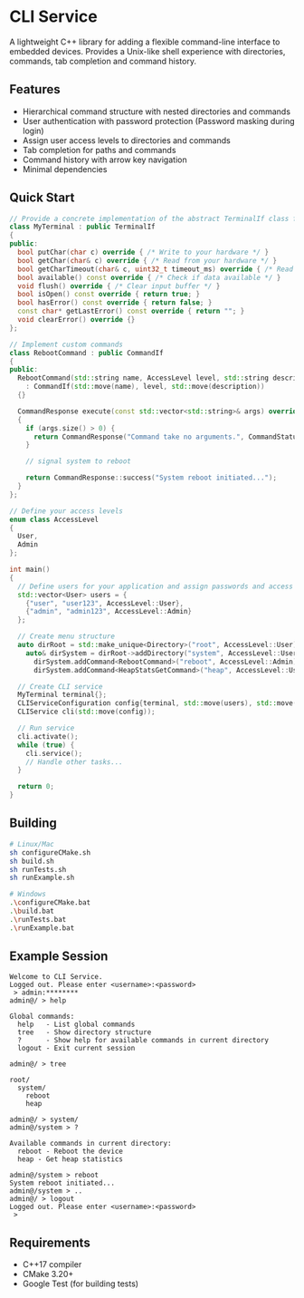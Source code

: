 # CLI Service

A lightweight C++ library for adding a flexible command-line interface to embedded devices. Provides a Unix-like shell experience with directories, commands, tab completion and command history.

## Features
- Hierarchical command structure with nested directories and commands
- User authentication with password protection (Password masking during login)
- Assign user access levels to directories and commands
- Tab completion for paths and commands
- Command history with arrow key navigation
- Minimal dependencies

## Quick Start
```cpp
// Provide a concrete implementation of the abstract TerminalIf class for your platform
class MyTerminal : public TerminalIf
{
public:
  bool putChar(char c) override { /* Write to your hardware */ }
  bool getChar(char& c) override { /* Read from your hardware */ }
  bool getCharTimeout(char& c, uint32_t timeout_ms) override { /* Read with timeout */ }
  bool available() const override { /* Check if data available */ }
  void flush() override { /* Clear input buffer */ }
  bool isOpen() const override { return true; }
  bool hasError() const override { return false; }
  const char* getLastError() const override { return ""; }
  void clearError() override {}
};

// Implement custom commands
class RebootCommand : public CommandIf
{
public:
  RebootCommand(std::string name, AccessLevel level, std::string description = "Reboot the device")
    : CommandIf(std::move(name), level, std::move(description))
  {}

  CommandResponse execute(const std::vector<std::string>& args) override
  {
    if (args.size() > 0) {
      return CommandResponse("Command take no arguments.", CommandStatus::InvalidArguments);
    }

    // signal system to reboot

    return CommandResponse::success("System reboot initiated...");
  }
};

// Define your access levels
enum class AccessLevel
{
  User,
  Admin
};

int main()
{
  // Define users for your application and assign passwords and access levels
  std::vector<User> users = {
    {"user", "user123", AccessLevel::User},
    {"admin", "admin123", AccessLevel::Admin}
  };

  // Create menu structure
  auto dirRoot = std::make_unique<Directory>("root", AccessLevel::User);
    auto& dirSystem = dirRoot->addDirectory("system", AccessLevel::User);
      dirSystem.addCommand<RebootCommand>("reboot", AccessLevel::Admin);
      dirSystem.addCommand<HeapStatsGetCommand>("heap", AccessLevel::User);

  // Create CLI service
  MyTerminal terminal{};
  CLIServiceConfiguration config{terminal, std::move(users), std::move(dirRoot)};
  CLIService cli(std::move(config));

  // Run service
  cli.activate();
  while (true) {
    cli.service();
    // Handle other tasks...
  }

  return 0;
}
```

## Building
```bash
# Linux/Mac
sh configureCMake.sh
sh build.sh
sh runTests.sh
sh runExample.sh

# Windows
.\configureCMake.bat
.\build.bat
.\runTests.bat
.\runExample.bat
```

## Example Session
```
Welcome to CLI Service.
Logged out. Please enter <username>:<password>
 > admin:********
admin@/ > help

Global commands:
  help   - List global commands
  tree   - Show directory structure
  ?      - Show help for available commands in current directory
  logout - Exit current session

admin@/ > tree

root/
  system/
    reboot
    heap

admin@/ > system/
admin@/system > ?

Available commands in current directory:
  reboot - Reboot the device
  heap - Get heap statistics

admin@/system > reboot
System reboot initiated...
admin@/system > ..
admin@/ > logout
Logged out. Please enter <username>:<password>
 > 
```

## Requirements
- C++17 compiler
- CMake 3.20+
- Google Test (for building tests)
